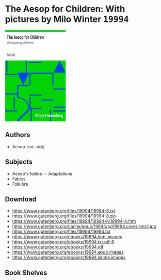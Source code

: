# The Aesop for Children: With pictures by Milo Winter <kbd>19994</kbd>

![](./cover.medium.jpg "")

## Authors


 - Aesop <small>(null - null)</small>

## Subjects


 - Aesop's fables -- Adaptations
 - Fables
 - Folklore

## Download


 - https://www.gutenberg.org/files/19994/19994-8.txt
 - https://www.gutenberg.org/files/19994/19994-8.zip
 - https://www.gutenberg.org/files/19994/19994-h/19994-h.htm
 - https://www.gutenberg.org/cache/epub/19994/pg19994.cover.small.jpg
 - https://www.gutenberg.org/files/19994/19994.txt
 - https://www.gutenberg.org/ebooks/19994.html.images
 - https://www.gutenberg.org/ebooks/19994.txt.utf-8
 - https://www.gutenberg.org/ebooks/19994.rdf
 - https://www.gutenberg.org/ebooks/19994.epub.images
 - https://www.gutenberg.org/ebooks/19994.kindle.images

## Book Shelves


